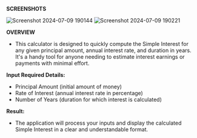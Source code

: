 **SCREENSHOTS**

![Screenshot 2024-07-09 190144](https://github.com/iamaadityaraj/SI-calculator/assets/132557964/03563ec6-6df5-4b63-b0b8-0949442123f1)
![Screenshot 2024-07-09 190221](https://github.com/iamaadityaraj/SI-calculator/assets/132557964/e591fe19-3fb3-4ced-b513-0b6e3aa71b23)


**OVERVIEW**

  - This calculator is designed to quickly compute the Simple Interest for any given principal amount, annual interest rate, and duration in years. It's a handy tool for anyone needing to estimate interest earnings or payments with minimal effort.

**Input Required Details:**

  - Principal Amount (initial amount of money)
  - Rate of Interest (annual interest rate in percentage)
  - Number of Years (duration for which interest is calculated)

**Result:**

  - The application will process your inputs and display the calculated Simple Interest in a clear and understandable format.
